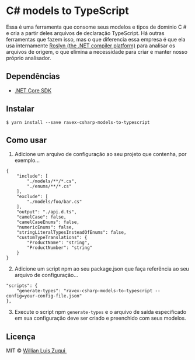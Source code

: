 # C# models to TypeScript

Essa é uma ferramenta que consome seus modelos e tipos de domínio C # e cria a partir deles arquivos de declaração TypeScript. Há outras ferramentas que fazem isso, mas o que diferencia essa empresa é que ela usa internamente [Roslyn (the .NET compiler platform)](https://github.com/dotnet/roslyn) para analisar os arquivos de origem, o que elimina a necessidade para criar e manter nosso próprio analisador.

## Dependências

* [.NET Core SDK](https://www.microsoft.com/net/download/macos)

## Instalar

```
$ yarn install --save ravex-csharp-models-to-typescript
```

## Como usar

1. Adicione um arquivo de configuração ao seu projeto que contenha, por exemplo...

```
{
    "include": [
        "./models/**/*.cs",
        "./enums/**/*.cs"
    ],
    "exclude": [
        "./models/foo/bar.cs"
    ],
    "output": "./api.d.ts",
    "camelCase": false,
    "camelCaseEnums": false,
    "numericEnums": false,
    "stringLiteralTypesInsteadOfEnums": false,
    "customTypeTranslations": {
        "ProductName": "string",
        "ProductNumber": "string"
    }
}
```

2. Adicione um script npm ao seu package.json que faça referência ao seu arquivo de configuração...

```
"scripts": {
    "generate-types": "ravex-csharp-models-to-typescript --config=your-config-file.json"
},
```

3. Execute o script npm `generate-types` e o arquivo de saída especificado em sua configuração deve ser criado e preenchido com seus modelos.

## Licença

MIT © [Willian Luis Zuqui ](http://gitlab.ravex.local/willian.zuqui)
